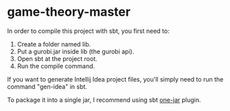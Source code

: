 game-theory-master
==================

In order to compile this project with sbt, you first need to:

1. Create a folder named lib.
2. Put a gurobi.jar inside lib (the gurobi api).
3. Open sbt at the project root.
4. Run the compile command.

If you want to generate Intellij Idea project files, you'll simply need to run the command "gen-idea" in sbt.

To package it into a single jar, I recommend using sbt [one-jar](https://github.com/sbt/sbt-onejar) plugin.
